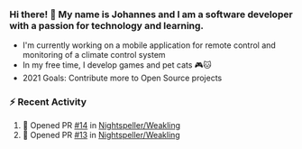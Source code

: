 ### Hi there! 👋 My name is Johannes and I am a software developer with a passion for technology and learning.   
- I'm currently working on a mobile application for remote control and monitoring of a climate control system
- In my free time, I develop games and pet cats 🎮🐱
- 2021 Goals: Contribute more to Open Source projects

### :zap: Recent Activity
<!--START_SECTION:activity-->
1. 💪 Opened PR [#14](https://github.com/Nightspeller/Weakling/pull/14) in [Nightspeller/Weakling](https://github.com/Nightspeller/Weakling)
2. 💪 Opened PR [#13](https://github.com/Nightspeller/Weakling/pull/13) in [Nightspeller/Weakling](https://github.com/Nightspeller/Weakling)
<!--END_SECTION:activity-->
